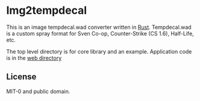 Img2tempdecal
==================

This is an image tempdecal.wad converter written in [Rust](https://rust-lang.org/).
Tempdecal.wad is a custom spray format for Sven Co-op,
Counter-Strike (CS 1.6), Half-Life, etc.

The top level directory is for core library and an example. Application code is in
the [web directory](web)

License
----------------

MIT-0 and public domain.
